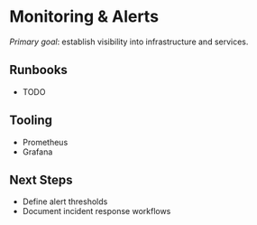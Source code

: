 # Monitoring & Alerts

_Primary goal_: establish visibility into infrastructure and services.

## Runbooks
- TODO

## Tooling
- Prometheus
- Grafana

## Next Steps
- Define alert thresholds
- Document incident response workflows
